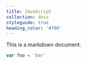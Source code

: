 ```yaml
---
title: JavaScript
collection: docs
styleguide: true
heading_color: '#f00'
---
```


This is a markdown document.

```javascript
var foo = 'bar'
```
